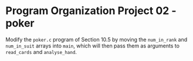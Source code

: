 # Program Organization Project 02 - poker

Modify the `poker.c` program of Section 10.5 by moving the `num_in_rank` and `num_in_suit` arrays into `main`, which will then pass them as arguments to `read_cards` and `analyse_hand`.
